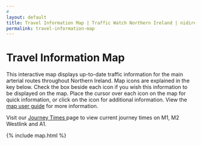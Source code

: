 ```yaml
---
# 
layout: default
title: Travel Information Map | Traffic Watch Northern Ireland | nidirect
permalink: travel-information-map
---
```


<h1> Travel Information Map</h1> 

<p> This interactive map displays up-to-date traffic information for the main arterial routes throughout Northern Ireland. Map icons are explained in the key below. Check the box beside each icon if you wish this information to be displayed on the map. Place the cursor over each icon on the map for quick information, or click on the icon for additional information. View the <a href="/faq-map">map user guide</a> for more information.</p> 

<p> Visit our&nbsp;<a href="journey-times">Journey Times&nbsp;</a>page to view current journey times on M1, M2 Westlink and A1.&nbsp;</p> 
    
{% include map.html %}

